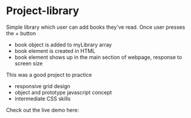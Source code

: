 # Project-library

Simple library which user can add books they've read. Once user presses the + button
- book object is added to myLibrary array 
- book element is created in HTML
- book element shows up in the main section of webpage, response to screen size 

This was a good project to practice 
- responsive grid design
- object and prototype javascript concept 
- intermediate CSS skills 

Check out the live demo here: 
